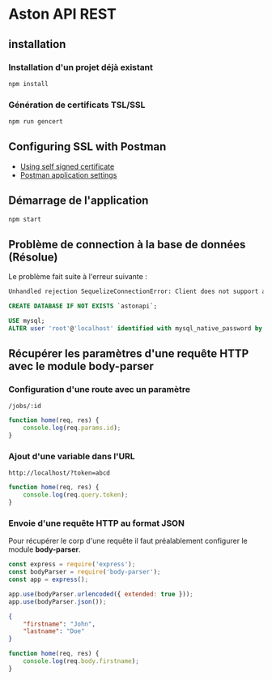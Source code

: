# Aston API REST

## installation

### Installation d'un projet déjà existant

```bash
npm install
```

### Génération de certificats TSL/SSL

```bash
npm run gencert
```

## Configuring SSL with Postman

- [Using self signed certificate](http://blog.getpostman.com/2014/01/28/using-self-signed-certificates-with-postman)
- [Postman application settings](https://learning.getpostman.com/docs/postman/launching_postman/settings/)

## Démarrage de l'application

```bash
npm start
```

## Problème de connection à la base de données (Résolue)

Le problème fait suite à l'erreur suivante :

```sh
Unhandled rejection SequelizeConnectionError: Client does not support authentication protocol requested by server
```

```sql
CREATE DATABASE IF NOT EXISTS `astonapi`;

USE mysql;
ALTER user 'root'@'localhost' identified with mysql_native_password by 'root';
```

## Récupérer les paramètres d'une requête HTTP avec le module **body-parser**

### Configuration d'une route avec un paramètre

```text
/jobs/:id
```

```js
function home(req, res) {
    console.log(req.params.id);
}
```

### Ajout d'une variable dans l'URL

```text
http://localhost/?token=abcd
```

```js
function home(req, res) {
    console.log(req.query.token);
}
```

### Envoie d'une requête HTTP au format JSON

Pour récupérer le corp d'une requête il faut préalablement configurer le module
**body-parser**.

```js
const express = require('express');
const bodyParser = require('body-parser');
const app = express();

app.use(bodyParser.urlencoded({ extended: true }));
app.use(bodyParser.json());
```

```json
{
    "firstname": "John",
    "lastname": "Doe"
}
```

```js
function home(req, res) {
    console.log(req.body.firstname);
}
```